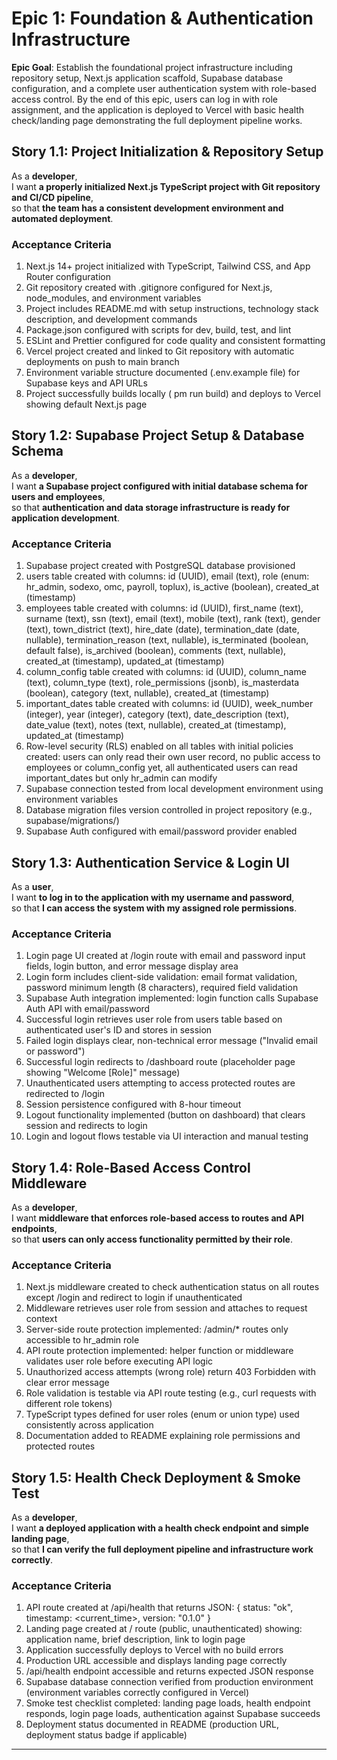 # Epic 1: Foundation & Authentication Infrastructure

**Epic Goal**: Establish the foundational project infrastructure including repository setup, Next.js application scaffold, Supabase database configuration, and a complete user authentication system with role-based access control. By the end of this epic, users can log in with role assignment, and the application is deployed to Vercel with basic health check/landing page demonstrating the full deployment pipeline works.

## Story 1.1: Project Initialization & Repository Setup

As a **developer**,  
I want **a properly initialized Next.js TypeScript project with Git repository and CI/CD pipeline**,  
so that **the team has a consistent development environment and automated deployment**.

### Acceptance Criteria

1. Next.js 14+ project initialized with TypeScript, Tailwind CSS, and App Router configuration
2. Git repository created with .gitignore configured for Next.js, node_modules, and environment variables
3. Project includes README.md with setup instructions, technology stack description, and development commands
4. Package.json configured with scripts for dev, build, test, and lint
5. ESLint and Prettier configured for code quality and consistent formatting
6. Vercel project created and linked to Git repository with automatic deployments on push to main branch
7. Environment variable structure documented (.env.example file) for Supabase keys and API URLs
8. Project successfully builds locally (
   pm run build) and deploys to Vercel showing default Next.js page

## Story 1.2: Supabase Project Setup & Database Schema

As a **developer**,  
I want **a Supabase project configured with initial database schema for users and employees**,  
so that **authentication and data storage infrastructure is ready for application development**.

### Acceptance Criteria

1. Supabase project created with PostgreSQL database provisioned
2. users table created with columns: id (UUID), email (text), role (enum: hr_admin, sodexo, omc, payroll, toplux), is_active (boolean), created_at (timestamp)
3. employees table created with columns: id (UUID), first_name (text), surname (text), ssn (text), email (text), mobile (text), rank (text), gender (text), town_district (text), hire_date (date), termination_date (date, nullable), termination_reason (text, nullable), is_terminated (boolean, default false), is_archived (boolean), comments (text, nullable), created_at (timestamp), updated_at (timestamp)
4. column_config table created with columns: id (UUID), column_name (text), column_type (text), role_permissions (jsonb), is_masterdata (boolean), category (text, nullable), created_at (timestamp)
5. important_dates table created with columns: id (UUID), week_number (integer), year (integer), category (text), date_description (text), date_value (text), notes (text, nullable), created_at (timestamp), updated_at (timestamp)
6. Row-level security (RLS) enabled on all tables with initial policies created: users can only read their own user record, no public access to employees or column_config yet, all authenticated users can read important_dates but only hr_admin can modify
7. Supabase connection tested from local development environment using environment variables
8. Database migration files version controlled in project repository (e.g., supabase/migrations/)
9. Supabase Auth configured with email/password provider enabled

## Story 1.3: Authentication Service & Login UI

As a **user**,  
I want **to log in to the application with my username and password**,  
so that **I can access the system with my assigned role permissions**.

### Acceptance Criteria

1. Login page UI created at /login route with email and password input fields, login button, and error message display area
2. Login form includes client-side validation: email format validation, password minimum length (8 characters), required field validation
3. Supabase Auth integration implemented: login function calls Supabase Auth API with email/password
4. Successful login retrieves user role from users table based on authenticated user's ID and stores in session
5. Failed login displays clear, non-technical error message ("Invalid email or password")
6. Successful login redirects to /dashboard route (placeholder page showing "Welcome [Role]" message)
7. Unauthenticated users attempting to access protected routes are redirected to /login
8. Session persistence configured with 8-hour timeout
9. Logout functionality implemented (button on dashboard) that clears session and redirects to login
10. Login and logout flows testable via UI interaction and manual testing

## Story 1.4: Role-Based Access Control Middleware

As a **developer**,  
I want **middleware that enforces role-based access to routes and API endpoints**,  
so that **users can only access functionality permitted by their role**.

### Acceptance Criteria

1. Next.js middleware created to check authentication status on all routes except /login and redirect to login if unauthenticated
2. Middleware retrieves user role from session and attaches to request context
3. Server-side route protection implemented: /admin/\* routes only accessible to hr_admin role
4. API route protection implemented: helper function or middleware validates user role before executing API logic
5. Unauthorized access attempts (wrong role) return 403 Forbidden with clear error message
6. Role validation is testable via API route testing (e.g., curl requests with different role tokens)
7. TypeScript types defined for user roles (enum or union type) used consistently across application
8. Documentation added to README explaining role permissions and protected routes

## Story 1.5: Health Check Deployment & Smoke Test

As a **developer**,  
I want **a deployed application with a health check endpoint and simple landing page**,  
so that **I can verify the full deployment pipeline and infrastructure work correctly**.

### Acceptance Criteria

1. API route created at /api/health that returns JSON: { status: "ok", timestamp: <current_time>, version: "0.1.0" }
2. Landing page created at / route (public, unauthenticated) showing: application name, brief description, link to login page
3. Application successfully deploys to Vercel with no build errors
4. Production URL accessible and displays landing page correctly
5. /api/health endpoint accessible and returns expected JSON response
6. Supabase database connection verified from production environment (environment variables correctly configured in Vercel)
7. Smoke test checklist completed: landing page loads, health endpoint responds, login page loads, authentication against Supabase succeeds
8. Deployment status documented in README (production URL, deployment status badge if applicable)

---
